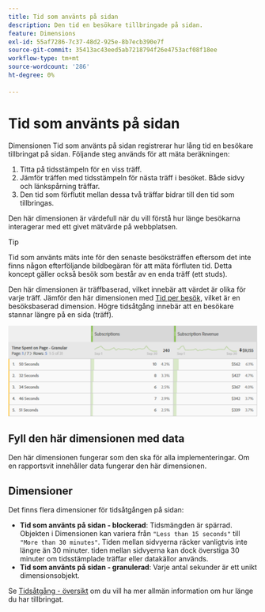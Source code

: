 ```yaml
---
title: Tid som använts på sidan
description: Den tid en besökare tillbringade på sidan.
feature: Dimensions
exl-id: 55af7286-7c37-48d2-925e-8b7ecb390e7f
source-git-commit: 35413ac43eed5ab7218794f26e4753acf08f18ee
workflow-type: tm+mt
source-wordcount: '286'
ht-degree: 0%

---
```


# Tid som använts på sidan

Dimensionen Tid som använts på sidan registrerar hur lång tid en besökare tillbringat på sidan. Följande steg används för att mäta beräkningen:

1. Titta på tidsstämpeln för en viss träff.
2. Jämför träffen med tidsstämpeln för nästa träff i besöket. Både sidvy och länkspårning träffar.
3. Den tid som förflutit mellan dessa två träffar bidrar till den tid som tillbringas.

Den här dimensionen är värdefull när du vill förstå hur länge besökarna interagerar med ett givet mätvärde på webbplatsen.

>[!TIP]
>
>Tid som använts mäts inte för den senaste besöksträffen eftersom det inte finns någon efterföljande bildbegäran för att mäta förfluten tid. Detta koncept gäller också besök som består av en enda träff (ett studs).

Den här dimensionen är träffbaserad, vilket innebär att värdet är olika för varje träff. Jämför den här dimensionen med [Tid per besök](time-spent-per-visit.md), vilket är en besöksbaserad dimension. Högre tidsåtgång innebär att en besökare stannar längre på en sida (träff).

![Tid som använts på sidan](../metrics/assets/time-spent2.png)

## Fyll den här dimensionen med data

Den här dimensionen fungerar som den ska för alla implementeringar. Om en rapportsvit innehåller data fungerar den här dimensionen.

## Dimensioner

Det finns flera dimensioner för tidsåtgången på sidan:

* **Tid som använts på sidan - blockerad**: Tidsmängden är spärrad. Objekten i Dimensionen kan variera från `"Less than 15 seconds"` till `"More than 30 minutes"`. Tiden mellan sidvyerna räcker vanligtvis inte längre än 30 minuter. tiden mellan sidvyerna kan dock överstiga 30 minuter om tidsstämplade träffar eller datakällor används.
* **Tid som använts på sidan - granulerad**: Varje antal sekunder är ett unikt dimensionsobjekt.

Se [Tidsåtgång - översikt](../metrics/time-spent.md) om du vill ha mer allmän information om hur länge du har tillbringat.
